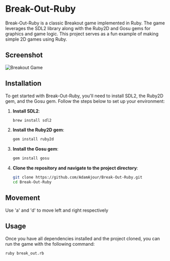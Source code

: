 # Break-Out-Ruby

Break-Out-Ruby is a classic Breakout game implemented in Ruby. The game leverages the SDL2 library along with the Ruby2D and Gosu gems for graphics and game logic. This project serves as a fun example of making simple 2D games using Ruby.
## Screenshot

![Breakout Game](https://github.com/AdamAjour/Break-Out-Ruby/assets/113104501/d9b91a1b-9216-44ba-aef6-ff6e00f5d956)

## Installation

To get started with Break-Out-Ruby, you'll need to install SDL2, the Ruby2D gem, and the Gosu gem. Follow the steps below to set up your environment:

1. **Install SDL2**:

    ```sh
    brew install sdl2
    ```

2. **Install the Ruby2D gem**:

    ```sh
    gem install ruby2d
    ```

3. **Install the Gosu gem**:

    ```sh
    gem install gosu
    ```

4. **Clone the repository and navigate to the project directory**:

    ```sh
    git clone https://github.com/AdamAjour/Break-Out-Ruby.git
    cd Break-Out-Ruby
    ```

## Movement
Use 'a' and 'd' to move left and right respectively

## Usage
Once you have all dependencies installed and the project cloned, you can run the game with the following command:

```sh
ruby break_out.rb

